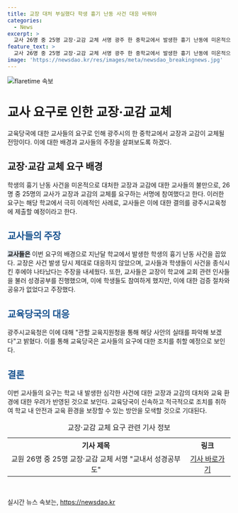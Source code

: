 ```yaml
---
title: 교장 대처 부실했다 학생 흉기 난동 사건 대응 바꿔야
categories:
  - News
excerpt: >
  교사 26명 중 25명 교장·교감 교체 서명 광주 한 중학교에서 발생한 흉기 난동에 미온적으로 대응한 교장과 교감을 교체해달라는 요구가 제기되었다. 학교 교사 대부분이 참여한 이 서명은 이례적이며, 광주시교육청은 해당 사안의 실태를 파악하기 위해 관할 교육지원청을 통해 조사할 예정이다. 교사들은 흉기 난동 발생 시 교장의 미온적 대응과 학교 내 성경공부 등을 지적하며, 교장과 교감의 교체를 요구하고 있다.
feature_text: >
  교사 26명 중 25명 교장·교감 교체 서명 광주 한 중학교에서 발생한 흉기 난동에 미온적으로 대응한 교장과 교감을 교체해달라는 요구가 제기되었다. 학교 교사 대부분이 참여한 이 서명은 이례적이며, 광주시교육청은 해당 사안의 실태를 파악하기 위해 관할 교육지원청을 통해 조사할 예정이다. 교사들은 흉기 난동 발생 시 교장의 미온적 대응과 학교 내 성경공부 등을 지적하며, 교장과 교감의 교체를 요구하고 있다.
image: 'https://newsdao.kr/res/images/meta/newsdao_breakingnews.jpg'
---
```


<p><img src="https://newsdao.kr/res/images/meta/newsdao_breakingnews.jpg" alt="flaretime 속보" /></p>

<h1>교사 요구로 인한 교장·교감 교체</h1>

<p data-ke-size="size16">교육당국에 대한 교사들의 요구로 인해 광주시의 한 중학교에서 교장과 교감이 교체될 전망이다. 이에 대한 배경과 교사들의 주장을 살펴보도록 하겠다.</p>

<h2>교장·교감 교체 요구 배경</h2>

<p data-ke-size="size16">학생의 흉기 난동 사건을 미온적으로 대처한 교장과 교감에 대한 교사들의 불만으로, 26명 중 25명의 교사가 교장과 교감의 교체를 요구하는 서명에 참여했다고 한다. 이러한 요구는 해당 학교에서 극히 이례적인 사례로, 교사들은 이에 대한 결의를 광주시교육청에 제출할 예정이라고 한다.</p>

<h2><b><span style="color: #1a5490;">교사들의 주장</span></b></h2>

<p data-ke-size="size16"><b><span style="background-color: #21538527;">교사들은</span></b> 이번 요구의 배경으로 지난달 학교에서 발생한 학생의 흉기 난동 사건을 꼽았다. 교장은 사건 발생 당시 제대로 대응하지 않았으며, 교사들과 학생들이 사건을 종식시킨 후에야 나타났다는 주장을 내세웠다. 또한, 교사들은 교장이 학교에 교회 관련 인사들을 불러 성경공부를 진행했으며, 이에 학생들도 참여하게 했지만, 이에 대한 검증 절차와 공유가 없었다고 주장했다.</p>

<h2><b><span style="color: #1a5490;">교육당국의 대응</span></b></h2>

<p data-ke-size="size16">광주시교육청은 이에 대해 "관할 교육지원청을 통해 해당 사안의 실태를 파악해 보겠다"고 밝혔다. 이를 통해 교육당국은 교사들의 요구에 대한 조치를 취할 예정으로 보인다.</p>

<h2><b><span style="color: #1a5490;">결론</span></b></h2>

<p data-ke-size="size16">이번 교사들의 요구는 학교 내 발생한 심각한 사건에 대한 교장과 교감의 대처와 교육 환경에 대한 우려가 반영된 것으로 보인다. 교육당국이 신속하고 적극적으로 조치를 취하여 학교 내 안전과 교육 환경을 보장할 수 있는 방안을 모색할 것으로 기대된다.</p>

<table>
  <caption>교장·교감 교체 요구 관련 기사 정보</caption>
  <tr>
    <th>기사 제목</th>
    <th>링크</th>
  </tr>
  <tr>
    <td style="text-align: center;">교원 26명 중 25명 교장·교감 교체 서명 "교내서 성경공부도"</td>
    <td style="text-align: center;"><a href="링크">기사 바로가기</a></td>
  </tr>
</table>

<p data-ke-size="size16">&nbsp;</p>
실시간 뉴스 속보는, <a href="https://newsdao.kr" rel="dofollow">https://newsdao.kr</a>


